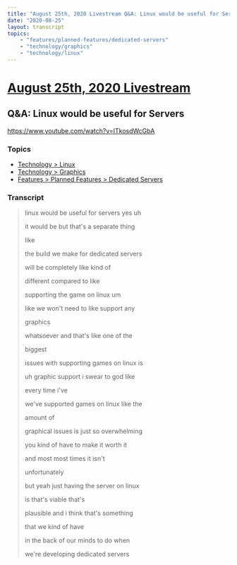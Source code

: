 ```yaml
---
title: "August 25th, 2020 Livestream Q&A: Linux would be useful for Servers"
date: "2020-08-25"
layout: transcript
topics:
    - "features/planned-features/dedicated-servers"
    - "technology/graphics"
    - "technology/linux"
---
```

# [August 25th, 2020 Livestream](../2020-08-25.md)
## Q&A: Linux would be useful for Servers
https://www.youtube.com/watch?v=ITkosdWcGbA

### Topics
* [Technology > Linux](../topics/technology/linux.md)
* [Technology > Graphics](../topics/technology/graphics.md)
* [Features > Planned Features > Dedicated Servers](../topics/features/planned-features/dedicated-servers.md)

### Transcript

> linux would be useful for servers yes uh
> 
> it would be but that's a separate thing
> 
> like
> 
> the build we make for dedicated servers
> 
> will be completely like kind of
> 
> different compared to like
> 
> supporting the game on linux um
> 
> like we won't need to like support any
> 
> graphics
> 
> whatsoever and that's like one of the
> 
> biggest
> 
> issues with supporting games on linux is
> 
> uh graphic support i swear to god like
> 
> every time i've
> 
> we've supported games on linux like the
> 
> amount of
> 
> graphical issues is just so overwhelming
> 
> you kind of have to make it worth it
> 
> and most most times it isn't
> 
> unfortunately
> 
> but yeah just having the server on linux
> 
> is that's viable that's
> 
> plausible and i think that's something
> 
> that we kind of have
> 
> in the back of our minds to do when
> 
> we're developing dedicated servers
> 
